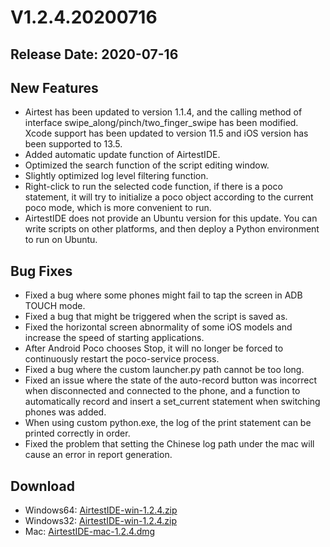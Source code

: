 # V1.2.4.20200716
## Release Date: 2020-07-16

## New Features
- Airtest has been updated to version 1.1.4, and the calling method of interface swipe_along/pinch/two_finger_swipe has been modified. Xcode support has been updated to version 11.5 and iOS version has been supported to 13.5.
- Added automatic update function of AirtestIDE.
- Optimized the search function of the script editing window.
- Slightly optimized log level filtering function.
- Right-click to run the selected code function, if there is a poco statement, it will try to initialize a poco object according to the current poco mode, which is more convenient to run.
- AirtestIDE does not provide an Ubuntu version for this update. You can write scripts on other platforms, and then deploy a Python environment to run on Ubuntu.

## Bug Fixes
- Fixed a bug where some phones might fail to tap the screen in ADB TOUCH mode.
- Fixed a bug that might be triggered when the script is saved as.
- Fixed the horizontal screen abnormality of some iOS models and increase the speed of starting applications.
- After Android Poco chooses Stop, it will no longer be forced to continuously restart the poco-service process.
- Fixed a bug where the custom launcher.py path cannot be too long.
- Fixed an issue where the state of the auto-record button was incorrect when disconnected and connected to the phone, and a function to automatically record and insert a set_current statement when switching phones was added.
- When using custom python.exe, the log of the print statement can be printed correctly in order.
- Fixed the problem that setting the Chinese log path under the mac will cause an error in report generation.

## Download
- Windows64: [AirtestIDE-win-1.2.4.zip](https://airtestproject.s3.netease.com/downloads/AirtestIDE/win64/AirtestIDE-win-1.2.4.zip)
- Windows32: [AirtestIDE-win-1.2.4.zip](https://airtestproject.s3.netease.com/downloads/AirtestIDE/win32/AirtestIDE-win-1.2.4.zip)
- Mac: [AirtestIDE-mac-1.2.4.dmg](https://airtestproject.s3.netease.com/downloads/AirtestIDE/mac/AirtestIDE-mac-1.2.4.dmg)
